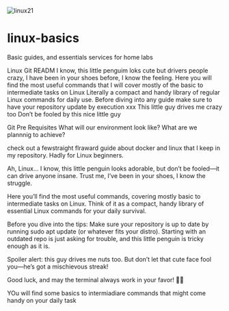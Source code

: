 
![linux21](https://github.com/user-attachments/assets/c95f5291-819b-4183-ae6e-155f340efcc5)

# linux-basics
Basic guides, and essentials services for home labs


Linux Git READM
I know, this little penguim loks cute but drivers people crazy, I have been in your shoes before, I know the feeling.
Here you will find the most useful commands that I will cover mostly of the basic to intermediate tasks on Linux
Literally a compact and handy library of regular Linux commands for daily use. 
Before diving into any guide make sure to have your repository update by execution xxx
This little guy drives me crazy too
Don’t be fooled by this nice little guy



Git
Pre Requisites
What will our environment look like?
What are we plannnig to achieve?

check out a fewstraight flraward guide about docker and linux that I keep in my repository.
Hadly for Linux beginners.


Ah, Linux... I know, this little penguin looks adorable, but don’t be fooled—it can drive anyone insane. Trust me, I’ve been in your shoes, I know the struggle.

Here you’ll find the most useful commands, covering mostly basic to intermediate tasks on Linux. Think of it as a compact, handy library of essential Linux commands for your daily survival.

Before you dive into the tips: Make sure your repository is up to date by running sudo apt update (or whatever fits your distro). Starting with an outdated repo is just asking for trouble, and this little penguin is tricky enough as it is.

Spoiler alert: this guy drives me nuts too. But don’t let that cute face fool you—he’s got a mischievous streak!

Good luck, and may the terminal always work in your favor! 🐧✨

YOu will find some basics to intermiadiare commands that might come handy on your daily task
